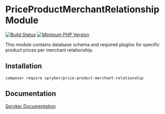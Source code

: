 # PriceProductMerchantRelationship Module
[![Build Status](https://travis-ci.org/spryker/price-product-merchant-relationship.svg)](https://travis-ci.org/spryker/price-product-merchant-relationship)
[![Minimum PHP Version](https://img.shields.io/badge/php-%3E%3D%207.3-8892BF.svg)](https://php.net/)

This module contains database schema and required plugins for specific product prices per merchant relationship.

## Installation

```
composer require spryker/price-product-merchant-relationship
```

## Documentation

[Spryker Documentation](https://academy.spryker.com/developing_with_spryker/module_guide/modules.html)
